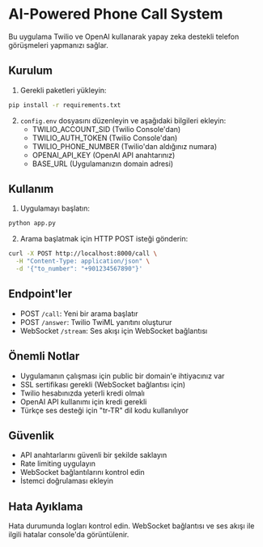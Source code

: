 # AI-Powered Phone Call System

Bu uygulama Twilio ve OpenAI kullanarak yapay zeka destekli telefon görüşmeleri yapmanızı sağlar.

## Kurulum

1. Gerekli paketleri yükleyin:
```bash
pip install -r requirements.txt
```

2. `config.env` dosyasını düzenleyin ve aşağıdaki bilgileri ekleyin:
   - TWILIO_ACCOUNT_SID (Twilio Console'dan)
   - TWILIO_AUTH_TOKEN (Twilio Console'dan)
   - TWILIO_PHONE_NUMBER (Twilio'dan aldığınız numara)
   - OPENAI_API_KEY (OpenAI API anahtarınız)
   - BASE_URL (Uygulamanızın domain adresi)

## Kullanım

1. Uygulamayı başlatın:
```bash
python app.py
```

2. Arama başlatmak için HTTP POST isteği gönderin:
```bash
curl -X POST http://localhost:8000/call \
  -H "Content-Type: application/json" \
  -d '{"to_number": "+901234567890"}'
```

## Endpoint'ler

- POST `/call`: Yeni bir arama başlatır
- POST `/answer`: Twilio TwiML yanıtını oluşturur
- WebSocket `/stream`: Ses akışı için WebSocket bağlantısı

## Önemli Notlar

- Uygulamanın çalışması için public bir domain'e ihtiyacınız var
- SSL sertifikası gerekli (WebSocket bağlantısı için)
- Twilio hesabınızda yeterli kredi olmalı
- OpenAI API kullanımı için kredi gerekli
- Türkçe ses desteği için "tr-TR" dil kodu kullanılıyor

## Güvenlik

- API anahtarlarını güvenli bir şekilde saklayın
- Rate limiting uygulayın
- WebSocket bağlantılarını kontrol edin
- İstemci doğrulaması ekleyin

## Hata Ayıklama

Hata durumunda logları kontrol edin. WebSocket bağlantısı ve ses akışı ile ilgili hatalar console'da görüntülenir. 